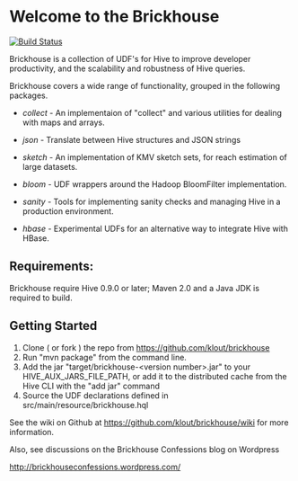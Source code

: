 Welcome to the Brickhouse
=========================

[![Build Status](https://travis-ci.org/klout/brickhouse.svg?branch=master)](https://travis-ci.org/klout/brickhouse)

   Brickhouse is a collection of UDF's for Hive to improve developer 
   productivity, and the scalability and robustness of Hive queries.
   

  Brickhouse covers a wide range of functionality, grouped in the 
     following packages.

 * _collect_ - An implementaion of "collect"  and various utilities
     for dealing with maps and arrays.
   
 * _json_ - Translate between Hive structures and JSON strings

 * _sketch_ - An implementation of KMV sketch sets, for reach 
     estimation of large datasets.

 * _bloom_ - UDF wrappers around the Hadoop BloomFilter implementation.

 * _sanity_ - Tools for implementing sanity checks and managing Hive
	  in a production environment.
   
 * _hbase_ - Experimental UDFs for an alternative way to integrate
	  Hive with HBase.
     
Requirements:
--------------
  Brickhouse require Hive 0.9.0 or later;
  Maven 2.0 and a Java JDK is required to build.

Getting Started
---------------
 1. Clone ( or fork ) the repo from  https://github.com/klout/brickhouse 
 2. Run "mvn package" from the command line.
 3. Add the jar "target/brickhouse-\<version number\>.jar" to your HIVE_AUX_JARS_FILE_PATH,
    or add it to the distributed cache from the Hive CLI 
    with the "add jar" command
 4. Source the UDF declarations defined in src/main/resource/brickhouse.hql

See the wiki on Github at https://github.com/klout/brickhouse/wiki for more 
  information.

Also, see discussions on the Brickhouse Confessions blog on Wordpress 
 
 http://brickhouseconfessions.wordpress.com/
 



